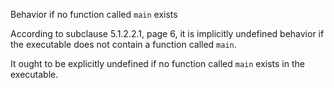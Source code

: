 Behavior if no function called `main` exists

According to subclause 5.1.2.2.1, page 6, it is implicitly undefined behavior if
the executable does not contain a function called `main`.

It ought to be explicitly undefined if no function called `main` exists in the
executable.

